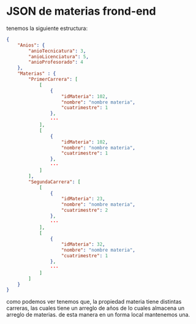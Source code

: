 # JSON de materias frond-end

tenemos la siguiente estructura:

```json
{
    "Anios": {
        "anioTecnicatura": 3,
        "anioLicenciatura": 5,
        "anioProfesorado": 4
    },
    "Materias" : {
        "PrimerCarrera": [
            [
                {
                    "idMateria": 102,
                    "nombre": "nombre materia",
                    "cuatrimestre": 1
                },
                ···
            ],
            [
                {
                    "idMateria": 102,
                    "nombre": "nombre materia",
                    "cuatrimestre": 1
                },
                ···
            ]
        ],
        "SegundaCarrera": [
            [
                {
                    "idMateria": 23,
                    "nombre": "nombre materia",
                    "cuatrimestre": 2
                },
                ···
            ],
            [
                {
                    "idMateria": 32,
                    "nombre": "nombre materia",
                    "cuatrimestre": 1
                },
                ···
            ]
        ]
    }
}
```

como podemos ver tenemos que, la propiedad materia tiene distintas carreras, las cuales tiene un arreglo de años de lo cuales almacena un arreglo de materias. de esta manera en un forma local mantenemos una.